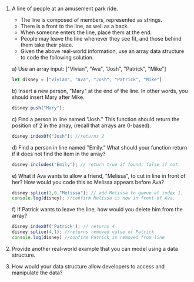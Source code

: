 1. A line of people at an amusement park ride.

   * The line is composed of members, represented as strings.
   * There is a front to the line, as well as a back.
   * When someone enters the line, place them at the end.
   * People may leave the line whenever they see fit, and those behind them take their place.
   * Given the above real-world information, use an array data structure to code the following solution.

    a) Use an array input: ["Vivian", "Ava", "Josh", "Patrick", "Mike"]

    ```JavaScript
    let disney = ["Vivian", "Ava", "Josh", "Patrick", "Mike"]
    ```

    b) Insert a new person, "Mary" at the end of the line. In other words, you should insert Mary after Mike.

    ``` js
    disney.push("Mary");
    ```

    c) Find a person in line named "Josh." This function should return the position of 2 in the array, (recall that arrays are 0-based).

    ``` js
    disney.indexOf("Josh"); //returns 2
    ```

    d) Find a person in line named "Emily." What should your function return if it does not find the item in the array?

    ``` JavaScript
    disney.includes('Emily'); // return true if found, false if not.
    ```

    e) What if Ava wants to allow a friend, "Melissa", to cut in line in front of her? How would you code this so Melissa appears before Ava?

    ``` JavaScript
    disney.splice(1,0,"Melissa"); // add Melissa to queue at index 1.
    console.log(disney); //confirm Melissa is now in front of Ava.
    ```
        
    f) If Patrick wants to leave the line, how would you delete him from the array?

    ``` js
    disney.indexOf('Patrick'); // returns 4
    disney.splice(4,1); //returns removed value of Patrick
    console.log(disney) //confirm Patrick is removed from line
    ```

1. Provide another real-world example that you can model using a data structure.

1. How would your data structure allow developers to access and manipulate the data?
<!--stackedit_data:
eyJoaXN0b3J5IjpbLTMxMjMzODA5N119
-->